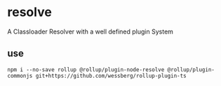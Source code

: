 # resolve
A Classloader Resolver with a well defined plugin System 


## use

```
npm i --no-save rollup @rollup/plugin-node-resolve @rollup/plugin-commonjs git+https://github.com/wessberg/rollup-plugin-ts
```
